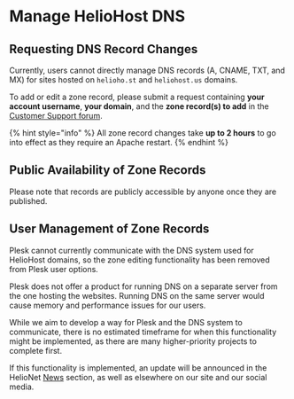 # Manage HelioHost DNS

## Requesting DNS Record Changes

Currently, users cannot directly manage DNS records (A, CNAME, TXT, and MX) for sites hosted on `helioho.st` and `heliohost.us` domains.

To add or edit a zone record, please submit a request containing **your account username**, **your domain**, and the **zone record(s) to add** in the [Customer Support forum](https://helionet.org/index/forum/45-customer-service/?do=add).

{% hint style="info" %}
All zone record changes take **up to 2 hours** to go into effect as they require an Apache restart. 
{% endhint %}

## Public Availability of Zone Records

Please note that records are publicly accessible by anyone once they are published. 

## User Management of Zone Records

Plesk cannot currently communicate with the DNS system used for HelioHost domains, so the zone editing functionality has been removed from Plesk user options.

Plesk does not offer a product for running DNS on a separate server from the one hosting the websites. Running DNS on the same server would cause memory and performance issues for our users.

While we aim to develop a way for Plesk and the DNS system to communicate, there is no estimated timeframe for when this functionality might be implemented, as there are many higher-priority projects to complete first.

If this functionality is implemented, an update will be announced in the HelioNet [News](https://helionet.org/index/forum/1-news/) section, as well as elsewhere on our site and our social media.